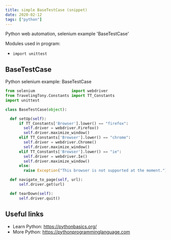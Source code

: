 ```yaml
---
title: simple BaseTestCase (snippet)
date: 2020-02-12
tags: ["python"]
---
```

Python web automation, selenium example 'BaseTestCase'


Modules used in program: 
* `import unittest`

## BaseTestCase

Python selenium example: BaseTestCase

```python
from selenium                import webdriver
from TravelingTony.Constants import TT_Constants
import unittest

class BaseTestCase(object):

  def setUp(self):
      if TT_Constants['Browser'].lower() == "firefox":
      	self.driver = webdriver.Firefox()
        self.driver.maximize_window()
      elif TT_Constants['Browser'].lower() == "chrome":
      	self.driver = webdriver.Chrome()
        self.driver.maximize_window()
      elif TT_Constants['Browser'].lower() == "ie": 
        self.driver = webdriver.Ie()
        self.driver.maximize_window()
      else:
        raise Exception("This browser is not supported at the moment.")

  def navigate_to_page(self, url):
      self.driver.get(url)

  def tearDown(self):
  	  self.driver.quit()


```

## Useful links

- Learn Python: https://pythonbasics.org/
- More Python: https://pythonprogramminglanguage.com
